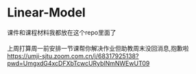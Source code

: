 # Linear-Model
课件和课程材料我都放在这个repo里面了 <br>  
上周打算周一前安排一节课帮你解决作业但助教周末没回消息,抱歉啦 <br>
https://umji-sjtu.zoom.com.cn/j/68317925138?pwd=UmgxdG4xcDFXbTcwcURyblNmNWEwUT09
